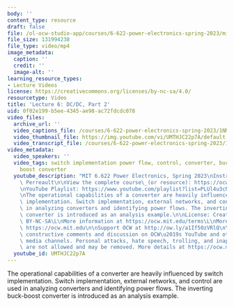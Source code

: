 ```yaml
---
body: ''
content_type: resource
draft: false
file: /ol-ocw-studio-app/courses/6-622-power-electronics-spring-2023/mit6_622s23_lecture_06_360p_16_9.mp4
file_size: 131994238
file_type: video/mp4
image_metadata:
  caption: ''
  credit: ''
  image-alt: ''
learning_resource_types:
- Lecture Videos
license: https://creativecommons.org/licenses/by-nc-sa/4.0/
resourcetype: Video
title: 'Lecture 6: DC/DC, Part 2'
uid: 0f02e199-b5ee-4345-ae98-ac72fdcdc078
video_files:
  archive_url: ''
  video_captions_file: /courses/6-622-power-electronics-spring-2023/1NMW-0j22Z5rJNXlJ45jCc2qvtIHJnPUk_transcript.webvtt
  video_thumbnail_file: https://img.youtube.com/vi/UMTHJC22p7A/default.jpg
  video_transcript_file: /courses/6-622-power-electronics-spring-2023/1NMW-0j22Z5rJNXlJ45jCc2qvtIHJnPUk_transcript.pdf
video_metadata:
  video_speakers: ''
  video_tags: switch implementation power flow, control, converter, buck converter,
    boost converter
  youtube_description: "MIT 6.622 Power Electronics, Spring 2023\nInstructor: David\
    \ Perreault\n\nView the complete course\_(or resource): https://ocw.mit.edu/courses/6-622-power-electronics-spring-2023/\L\
    \nYouTube Playlist: https://www.youtube.com/playlist?list=PLUl4u3cNGP62UTc77mJoubhDELSC8lfR0\n\
    \nThe operational capabilities of a converter are heavily influenced by switch\
    \ implementation. Switch implementation, external networks, and control are used\
    \ in analyzing converters and identifying power flows. The inverting buck-boost\
    \ converter is introduced as an analysis example.\n\nLicense: Creative Commons\
    \ BY-NC-SA\L\nMore information at https://ocw.mit.edu/terms\L\nMore courses at\
    \ https://ocw.mit.edu\n\nSupport OCW at http://ow.ly/a1If50zVRlQ\n\nWe encourage\
    \ constructive comments and discussion on OCW\u2019s YouTube and other social\
    \ media channels. Personal attacks, hate speech, trolling, and inappropriate comments\
    \ are not allowed and may be removed. More details at https://ocw.mit.edu/comments.\n"
  youtube_id: UMTHJC22p7A
---
```

The operational capabilities of a converter are heavily influenced by switch implementation. Switch implementation, external networks, and control are used in analyzing converters and identifying power flows. The inverting buck-boost converter is introduced as an analysis example.